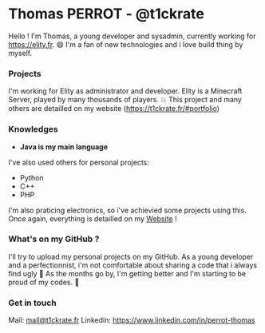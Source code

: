 # Thomas PERROT - @t1ckrate

Hello ! I'm Thomas, a young developer and sysadmin, currently working for https://elity.fr. :smile:
I'm a fan of new technologies and i love build thing by myself.

### Projects

I'm working for Elity as administrator and developer. Elity is a Minecraft Server, played by many thousands of players. :collision:
This project and many others are detailled on my website (https://t1ckrate.fr/#portfolio)

### Knowledges

* **Java is my main language**

I've also used others for personal projects:
  * Python
  * C++
  * PHP

I'm also praticing electronics, so i've achievied some projects using this.
Once again, everything is detailled on my [Website](https://t1ckrate.fr) !

### What's on my GitHub ?

I'll try to upload my personal projects on my GitHub. As a young developer and a perfectionnist, i'm not comfortable about sharing a code that i always find ugly 🥲
As the months go by, I'm getting better and I'm starting to be proud of my codes. :dizzy:

### Get in touch

Mail: mail@t1ckrate.fr
Linkedin: https://www.linkedin.com/in/perrot-thomas
